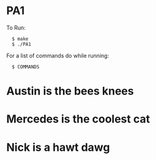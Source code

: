 # PA1

To Run:
```
  $ make
  $ ./PA1
```

For a list of commands do while running:
```
  $ COMMANDS
```

# Austin is the bees knees
# Mercedes is the coolest cat
# Nick is a hawt dawg
